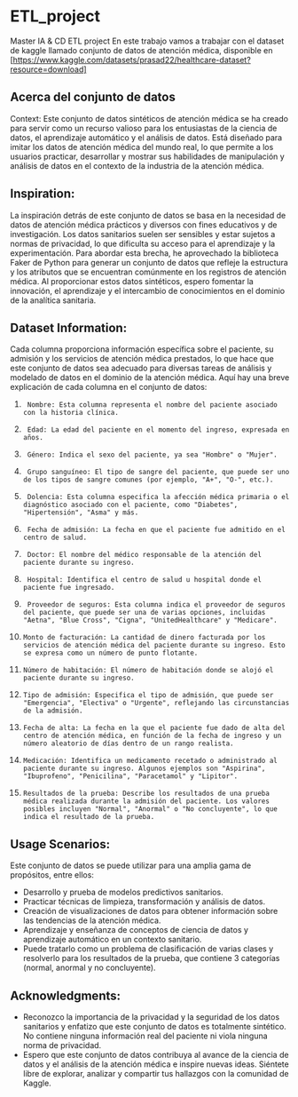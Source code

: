 # ETL_project
Master IA &amp; CD ETL project
En este trabajo vamos a trabajar con el dataset de kaggle llamado conjunto de datos de atención médica, disponible en [https://www.kaggle.com/datasets/prasad22/healthcare-dataset?resource=download]

## Acerca del conjunto de datos
Context:
Este conjunto de datos sintéticos de atención médica se ha creado para servir como un recurso valioso para los entusiastas de la ciencia de datos, el aprendizaje automático y el análisis de datos. Está diseñado para imitar los datos de atención médica del mundo real, lo que permite a los usuarios practicar, desarrollar y mostrar sus habilidades de manipulación y análisis de datos en el contexto de la industria de la atención médica.

## Inspiration:
La inspiración detrás de este conjunto de datos se basa en la necesidad de datos de atención médica prácticos y diversos con fines educativos y de investigación. Los datos sanitarios suelen ser sensibles y estar sujetos a normas de privacidad, lo que dificulta su acceso para el aprendizaje y la experimentación. Para abordar esta brecha, he aprovechado la biblioteca Faker de Python para generar un conjunto de datos que refleje la estructura y los atributos que se encuentran comúnmente en los registros de atención médica. Al proporcionar estos datos sintéticos, espero fomentar la innovación, el aprendizaje y el intercambio de conocimientos en el dominio de la analítica sanitaria.

## Dataset Information:
Cada columna proporciona información específica sobre el paciente, su admisión y los servicios de atención médica prestados, lo que hace que este conjunto de datos sea adecuado para diversas tareas de análisis y modelado de datos en el dominio de la atención médica. Aquí hay una breve explicación de cada columna en el conjunto de datos:

1.      Nombre: Esta columna representa el nombre del paciente asociado con la historia clínica.
2.      Edad: La edad del paciente en el momento del ingreso, expresada en años.
3.      Género: Indica el sexo del paciente, ya sea "Hombre" o "Mujer".
4.      Grupo sanguíneo: El tipo de sangre del paciente, que puede ser uno de los tipos de sangre comunes (por ejemplo, "A+", "O-", etc.).
5.      Dolencia: Esta columna especifica la afección médica primaria o el diagnóstico asociado con el paciente, como "Diabetes", "Hipertensión", "Asma" y más.
6.      Fecha de admisión: La fecha en que el paciente fue admitido en el centro de salud.
7.      Doctor: El nombre del médico responsable de la atención del paciente durante su ingreso.
8.      Hospital: Identifica el centro de salud u hospital donde el paciente fue ingresado.
9.      Proveedor de seguros: Esta columna indica el proveedor de seguros del paciente, que puede ser una de varias opciones, incluidas "Aetna", "Blue Cross", "Cigna", "UnitedHealthcare" y "Medicare".
10.     Monto de facturación: La cantidad de dinero facturada por los servicios de atención médica del paciente durante su ingreso. Esto se expresa como un número de punto flotante.
11.     Número de habitación: El número de habitación donde se alojó el paciente durante su ingreso.
12.     Tipo de admisión: Especifica el tipo de admisión, que puede ser "Emergencia", "Electiva" o "Urgente", reflejando las circunstancias de la admisión.
13.     Fecha de alta: La fecha en la que el paciente fue dado de alta del centro de atención médica, en función de la fecha de ingreso y un número aleatorio de días dentro de un rango realista.
14.     Medicación: Identifica un medicamento recetado o administrado al paciente durante su ingreso. Algunos ejemplos son "Aspirina", "Ibuprofeno", "Penicilina", "Paracetamol" y "Lipitor".
15.     Resultados de la prueba: Describe los resultados de una prueba médica realizada durante la admisión del paciente. Los valores posibles incluyen "Normal", "Anormal" o "No concluyente", lo que indica el resultado de la prueba.

## Usage Scenarios:

Este conjunto de datos se puede utilizar para una amplia gama de propósitos, entre ellos:

*   Desarrollo y prueba de modelos predictivos sanitarios.
*   Practicar técnicas de limpieza, transformación y análisis de datos.
*   Creación de visualizaciones de datos para obtener información sobre las tendencias de la atención médica.
*   Aprendizaje y enseñanza de conceptos de ciencia de datos y aprendizaje automático en un contexto sanitario.
*   Puede tratarlo como un problema de clasificación de varias clases y resolverlo para los resultados de la prueba, que contiene 3 categorías (normal, anormal y no concluyente).

##  Acknowledgments:
*   Reconozco la importancia de la privacidad y la seguridad de los datos sanitarios y enfatizo que este conjunto de datos es totalmente sintético. No contiene ninguna información real del paciente ni viola ninguna norma de privacidad.
*   Espero que este conjunto de datos contribuya al avance de la ciencia de datos y el análisis de la atención médica e inspire nuevas ideas. Siéntete libre de explorar, analizar y compartir tus hallazgos con la comunidad de Kaggle.